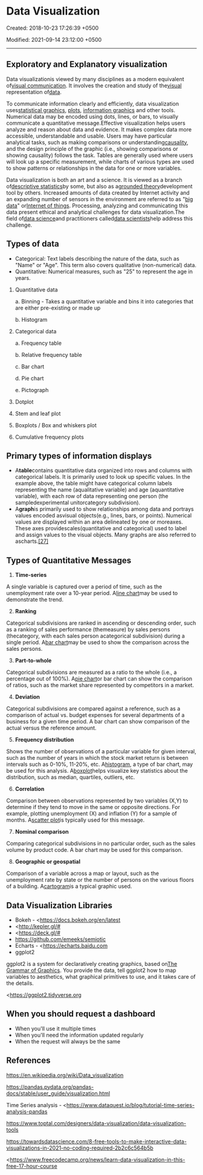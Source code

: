 # Data Visualization

Created: 2018-10-23 17:26:39 +0500

Modified: 2021-09-14 23:12:00 +0500

---

## Exploratory and Explanatory visualization

Data visualizationis viewed by many disciplines as a modern equivalent of[visual communication](https://en.wikipedia.org/wiki/Visual_communication). It involves the creation and study of the[visual](https://en.wikipedia.org/wiki/Visual_system) representation of[data](https://en.wikipedia.org/wiki/Data).

To communicate information clearly and efficiently, data visualization uses[statistical graphics](https://en.wikipedia.org/wiki/Statistical_graphics), [plots](https://en.wikipedia.org/wiki/Plot_(graphics)), [information graphics](https://en.wikipedia.org/wiki/Infographic) and other tools. Numerical data may be encoded using dots, lines, or bars, to visually communicate a quantitative message.Effective visualization helps users analyze and reason about data and evidence. It makes complex data more accessible, understandable and usable. Users may have particular analytical tasks, such as making comparisons or understanding[causality](https://en.wikipedia.org/wiki/Causality), and the design principle of the graphic (i.e., showing comparisons or showing causality) follows the task. Tables are generally used where users will look up a specific measurement, while charts of various types are used to show patterns or relationships in the data for one or more variables.

Data visualization is both an art and a science. It is viewed as a branch of[descriptive statistics](https://en.wikipedia.org/wiki/Descriptive_statistics)by some, but also as a[grounded theory](https://en.wikipedia.org/wiki/Grounded_theory)development tool by others. Increased amounts of data created by Internet activity and an expanding number of sensors in the environment are referred to as "[big data](https://en.wikipedia.org/wiki/Big_data)" or[Internet of things](https://en.wikipedia.org/wiki/Internet_of_things). Processing, analyzing and communicating this data present ethical and analytical challenges for data visualization.The field of[data science](https://en.wikipedia.org/wiki/Data_science)and practitioners called[data scientists](https://en.wikipedia.org/wiki/Data_scientists)help address this challenge.

## Types of data
-   Categorical: Text labels describing the nature of the data, such as "Name" or "Age". This term also covers qualitative (non-numerical) data.
-   Quantitative: Numerical measures, such as "25" to represent the age in years.

1.  Quantitative data

    a.  Binning - Takes a quantitative variable and bins it into categories that are either pre-existing or made up

    b.  Histogram

2.  Categorical data

    a.  Frequency table

    b.  Relative frequency table

    c.  Bar chart

    d.  Pie chart

    e.  Pictograph

3.  Dotplot

4.  Stem and leaf plot

5.  Boxplots / Box and whiskers plot

6.  Cumulative frequency plots

## Primary types of information displays
-   A**table**contains quantitative data organized into rows and columns with categorical labels. It is primarily used to look up specific values. In the example above, the table might have categorical column labels representing the name (aqualitative variable) and age (aquantitative variable), with each row of data representing one person (the sampledexperimental unitorcategory subdivision).
-   A**graph**is primarily used to show relationships among data and portrays values encoded asvisual objects(e.g., lines, bars, or points). Numerical values are displayed within an area delineated by one or moreaxes. These axes providescales(quantitative and categorical) used to label and assign values to the visual objects. Many graphs are also referred to ascharts.[[27]](https://en.wikipedia.org/wiki/Data_visualization#cite_note-27)

## Types of Quantitative Messages

1.  **Time-series**

A single variable is captured over a period of time, such as the unemployment rate over a 10-year period. A[line chart](https://en.wikipedia.org/wiki/Line_chart)may be used to demonstrate the trend.

2.  **Ranking**

Categorical subdivisions are ranked in ascending or descending order, such as a ranking of sales performance (themeasure) by sales persons (thecategory, with each sales person acategorical subdivision) during a single period. A[bar chart](https://en.wikipedia.org/wiki/Bar_chart)may be used to show the comparison across the sales persons.

3.  **Part-to-whole**

Categorical subdivisions are measured as a ratio to the whole (i.e., a percentage out of 100%). A[pie chart](https://en.wikipedia.org/wiki/Pie_chart)or bar chart can show the comparison of ratios, such as the market share represented by competitors in a market.

4.  **Deviation**

Categorical subdivisions are compared against a reference, such as a comparison of actual vs. budget expenses for several departments of a business for a given time period. A bar chart can show comparison of the actual versus the reference amount.

5.  **Frequency distribution**

Shows the number of observations of a particular variable for given interval, such as the number of years in which the stock market return is between intervals such as 0-10%, 11-20%, etc. A[histogram](https://en.wikipedia.org/wiki/Histogram), a type of bar chart, may be used for this analysis. A[boxplot](https://en.wikipedia.org/wiki/Boxplot)helps visualize key statistics about the distribution, such as median, quartiles, outliers, etc.

6.  **Correlation**

Comparison between observations represented by two variables (X,Y) to determine if they tend to move in the same or opposite directions. For example, plotting unemployment (X) and inflation (Y) for a sample of months. A[scatter plot](https://en.wikipedia.org/wiki/Scatter_plot)is typically used for this message.

7.  **Nominal comparison**

Comparing categorical subdivisions in no particular order, such as the sales volume by product code. A bar chart may be used for this comparison.

8.  **Geographic or geospatial**

Comparison of a variable across a map or layout, such as the unemployment rate by state or the number of persons on the various floors of a building. A[cartogram](https://en.wikipedia.org/wiki/Cartogram)is a typical graphic used.

## Data Visualization Libraries
-   Bokeh - <https://docs.bokeh.org/en/latest
-   <http://kepler.gl/#
-   <https://deck.gl/#
-   <https://github.com/emeeks/semiotic>
-   Echarts - <https://echarts.baidu.com
-   ggplot2

ggplot2 is a system for declaratively creating graphics, based on[The Grammar of Graphics](http://amzn.to/2ef1eWp). You provide the data, tell ggplot2 how to map variables to aesthetics, what graphical primitives to use, and it takes care of the details.

<https://ggplot2.tidyverse.org

## When you should request a dashboard
-   When you'll use it multiple times
-   When you'll need the information updated regularly
-   When the request will always be the same

## References

<https://en.wikipedia.org/wiki/Data_visualization>

<https://pandas.pydata.org/pandas-docs/stable/user_guide/visualization.html>

Time Series analysis - <https://www.dataquest.io/blog/tutorial-time-series-analysis-pandas

<https://www.toptal.com/designers/data-visualization/data-visualization-tools>

<https://towardsdatascience.com/8-free-tools-to-make-interactive-data-visualizations-in-2021-no-coding-required-2b2c6c564b5b>

<https://www.freecodecamp.org/news/learn-data-visualization-in-this-free-17-hour-course
